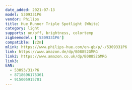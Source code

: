 ```yaml
---
date_added: 2021-07-13
model: 5309331P6
vendor: Philips
title: Hue Runner Triple Spotlight (White)
category: light
supports: on/off, brightness, colortemp
zigbeemodel: ['5309331P6']
compatible: [z2m]
mlink: https://www.philips-hue.com/en-gb/p/-/5309331P6
link: https://www.amazon.de/dp/B088S2GMRG
link2: https://www.amazon.co.uk/dp/B088S2GMRG
link3: 
EAN: 
  - 53093/31/P6
  - 8718696175361
  - 915005915701
---
```

